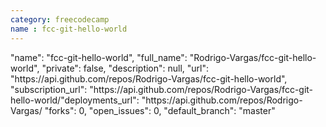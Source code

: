 ```yaml
---
category: freecodecamp
name : fcc-git-hello-world
---
```


<div class="col-md-4">
  <div class="project">
    "name": "fcc-git-hello-world",
    "full_name": "Rodrigo-Vargas/fcc-git-hello-world",
    "private": false,
    "description": null,
    "url": "https://api.github.com/repos/Rodrigo-Vargas/fcc-git-hello-world",
    "subscription_url": "https://api.github.com/repos/Rodrigo-Vargas/fcc-git-hello-world/"deployments_url": "https://api.github.com/repos/Rodrigo-Vargas/
    "forks": 0,
    "open_issues": 0,
    "default_branch": "master"
  </div>
</div>
